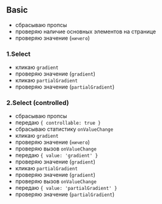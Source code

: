 ## Basic

- сбрасываю пропсы
- проверяю наличие основных элементов на странице
- проверяю значение (`ничего`)

### 1.Select

- кликаю `gradient`
- проверяю значение (`gradient`)
- кликаю `partialGradient`
- проверяю значение (`partialGradient`)

### 2.Select (controlled)

- сбрасываю пропсы
- передаю `{ controllable: true }`
- сбрасываю статистику `onValueChange`
- кликаю `gradient`
- проверяю значение (`ничего`)
- проверяю вызов `onValueChange`
- передаю `{ value: 'gradient' }`
- проверяю значение (`gradient`)
- кликаю `partialGradient`
- проверяю значение (`gradient`)
- проверяю вызов `onValueChange`
- передаю `{ value: 'partialGradient' }`
- проверяю значение (`partialGradient`)